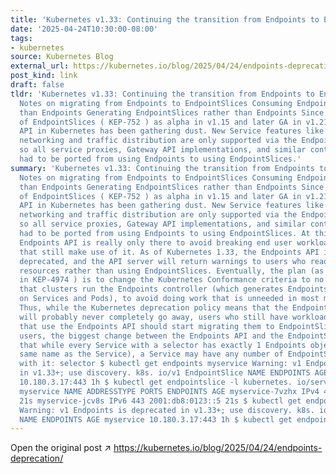 ```yaml
---
title: 'Kubernetes v1.33: Continuing the transition from Endpoints to EndpointSlices'
date: '2025-04-24T10:30:00-08:00'
tags:
- kubernetes
source: Kubernetes Blog
external_url: https://kubernetes.io/blog/2025/04/24/endpoints-deprecation/
post_kind: link
draft: false
tldr: 'Kubernetes v1.33: Continuing the transition from Endpoints to EndpointSlices
  Notes on migrating from Endpoints to EndpointSlices Consuming EndpointSlices rather
  than Endpoints Generating EndpointSlices rather than Endpoints Since the addition
  of EndpointSlices ( KEP-752 ) as alpha in v1.15 and later GA in v1.21, the Endpoints
  API in Kubernetes has been gathering dust. New Service features like dual-stack
  networking and traffic distribution are only supported via the EndpointSlice API,
  so all service proxies, Gateway API implementations, and similar controllers have
  had to be ported from using Endpoints to using EndpointSlices.'
summary: 'Kubernetes v1.33: Continuing the transition from Endpoints to EndpointSlices
  Notes on migrating from Endpoints to EndpointSlices Consuming EndpointSlices rather
  than Endpoints Generating EndpointSlices rather than Endpoints Since the addition
  of EndpointSlices ( KEP-752 ) as alpha in v1.15 and later GA in v1.21, the Endpoints
  API in Kubernetes has been gathering dust. New Service features like dual-stack
  networking and traffic distribution are only supported via the EndpointSlice API,
  so all service proxies, Gateway API implementations, and similar controllers have
  had to be ported from using Endpoints to using EndpointSlices. At this point, the
  Endpoints API is really only there to avoid breaking end user workloads and scripts
  that still make use of it. As of Kubernetes 1.33, the Endpoints API is now officially
  deprecated, and the API server will return warnings to users who read or write Endpoints
  resources rather than using EndpointSlices. Eventually, the plan (as documented
  in KEP-4974 ) is to change the Kubernetes Conformance criteria to no longer require
  that clusters run the Endpoints controller (which generates Endpoints objects based
  on Services and Pods), to avoid doing work that is unneeded in most modern-day clusters.
  Thus, while the Kubernetes deprecation policy means that the Endpoints type itself
  will probably never completely go away, users who still have workloads or scripts
  that use the Endpoints API should start migrating them to EndpointSlices. For end
  users, the biggest change between the Endpoints API and the EndpointSlice API is
  that while every Service with a selector has exactly 1 Endpoints object (with the
  same name as the Service), a Service may have any number of EndpointSlices associated
  with it: selector $ kubectl get endpoints myservice Warning: v1 Endpoints is deprecated
  in v1.33+; use discovery. k8s. io/v1 EndpointSlice NAME ENDPOINTS AGE myservice
  10.180.3.17:443 1h $ kubectl get endpointslice -l kubernetes. io/service-name =
  myservice NAME ADDRESSTYPE PORTS ENDPOINTS AGE myservice-7vzhx IPv4 443 10.180.3.17
  21s myservice-jcv8s IPv6 443 2001:db8:0123::5 21s $ kubectl get endpoints myservice
  Warning: v1 Endpoints is deprecated in v1.33+; use discovery. k8s. io/v1 EndpointSlice
  NAME ENDPOINTS AGE myservice 10.180.3.17:443 1h $ kubectl get endpointslice -l kubernetes.'
---
```

Open the original post ↗ https://kubernetes.io/blog/2025/04/24/endpoints-deprecation/
